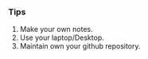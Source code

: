 ### Tips
1. Make your own notes.
2. Use your laptop/Desktop.
3. Maintain own your github repository.


   
